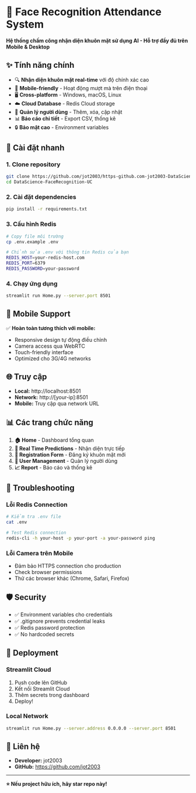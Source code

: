 # 🎯 Face Recognition Attendance System

**Hệ thống chấm công nhận diện khuôn mặt sử dụng AI - Hỗ trợ đầy đủ trên Mobile & Desktop**

## ✨ Tính năng chính

- 🔍 **Nhận diện khuôn mặt real-time** với độ chính xác cao
- 📱 **Mobile-friendly** - Hoạt động mượt mà trên điện thoại
- 🖥️ **Cross-platform** - Windows, macOS, Linux  
- ☁️ **Cloud Database** - Redis Cloud storage
- 👥 **Quản lý người dùng** - Thêm, xóa, cập nhật
- 📊 **Báo cáo chi tiết** - Export CSV, thống kê
- 🔒 **Bảo mật cao** - Environment variables

## 🚀 Cài đặt nhanh

### 1. Clone repository
```bash
git clone https://github.com/jot2003/https-github.com-jot2003-DataScience-FaceRecognition-UC.git
cd DataScience-FaceRecognition-UC
```

### 2. Cài đặt dependencies  
```bash
pip install -r requirements.txt
```

### 3. Cấu hình Redis
```bash
# Copy file môi trường
cp .env.example .env

# Chỉnh sửa .env với thông tin Redis của bạn
REDIS_HOST=your-redis-host.com
REDIS_PORT=6379  
REDIS_PASSWORD=your-password
```

### 4. Chạy ứng dụng
```bash
streamlit run Home.py --server.port 8501
```

## 📱 Mobile Support

✅ **Hoàn toàn tương thích với mobile:**
- Responsive design tự động điều chỉnh
- Camera access qua WebRTC
- Touch-friendly interface
- Optimized cho 3G/4G networks

## 🌐 Truy cập

- **Local:** http://localhost:8501
- **Network:** http://[your-ip]:8501  
- **Mobile:** Truy cập qua network URL

## 📊 Các trang chức năng

1. **🏠 Home** - Dashboard tổng quan
2. **🎥 Real Time Predictions** - Nhận diện trực tiếp
3. **📝 Registration Form** - Đăng ký khuôn mặt mới
4. **👥 User Management** - Quản lý người dùng  
5. **📈 Report** - Báo cáo và thống kê

## 🔧 Troubleshooting

### Lỗi Redis Connection
```bash
# Kiểm tra .env file
cat .env

# Test Redis connection
redis-cli -h your-host -p your-port -a your-password ping
```

### Lỗi Camera trên Mobile
- Đảm bảo HTTPS connection cho production
- Check browser permissions
- Thử các browser khác (Chrome, Safari, Firefox)

## 🛡️ Security

- ✅ Environment variables cho credentials  
- ✅ .gitignore prevents credential leaks
- ✅ Redis password protection
- ✅ No hardcoded secrets

## 🚀 Deployment

### Streamlit Cloud
1. Push code lên GitHub
2. Kết nối Streamlit Cloud
3. Thêm secrets trong dashboard
4. Deploy!

### Local Network
```bash
streamlit run Home.py --server.address 0.0.0.0 --server.port 8501
```

## 📧 Liên hệ

- **Developer:** jot2003
- **GitHub:** https://github.com/jot2003

---

**⭐ Nếu project hữu ích, hãy star repo này!** 